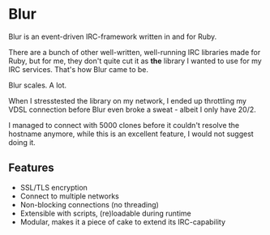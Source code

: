 Blur
====
Blur is an event-driven IRC-framework written in and for Ruby.

There are a bunch of other well-written, well-running IRC libraries made for
Ruby, but for me, they don't quite cut it as **the** library I wanted to use for
my IRC services. That's how Blur came to be.

Blur scales. A lot.

When I stresstested the library on my network, I ended up throttling my VDSL
connection before Blur even broke a sweat - albeit I only have 20/2.

I managed to connect with 5000 clones before it couldn't resolve the hostname
anymore, while this is an excellent feature, I would not suggest doing it.

Features
--------
  * SSL/TLS encryption
  * Connect to multiple networks
  * Non-blocking connections (no threading)
  * Extensible with scripts, (re)loadable during runtime
  * Modular, makes it a piece of cake to extend its IRC-capability